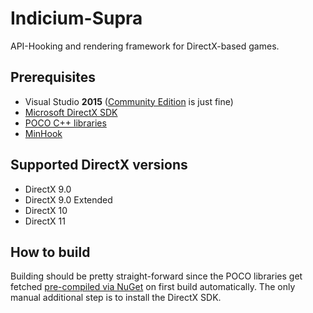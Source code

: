 # Indicium-Supra

API-Hooking and rendering framework for DirectX-based games.

## Prerequisites
 * Visual Studio **2015** ([Community Edition](https://go.microsoft.com/fwlink/p/?LinkId=534599) is just fine)
 * [Microsoft DirectX SDK](https://www.microsoft.com/en-us/download/details.aspx?id=6812)
 * [POCO C++ libraries](https://pocoproject.org/)
 * [MinHook](https://github.com/TsudaKageyu/minhook)
 
## Supported DirectX versions
 * DirectX 9.0
 * DirectX 9.0 Extended
 * DirectX 10
 * DirectX 11

## How to build
Building should be pretty straight-forward since the POCO libraries get fetched [pre-compiled via NuGet](https://www.nuget.org/packages/poco-basic-windows-v140/) on first build automatically. The only manual additional step is to install the DirectX SDK.
